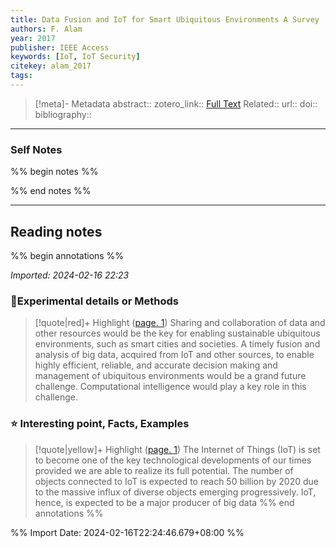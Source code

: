 ```yaml
---
title: Data Fusion and IoT for Smart Ubiquitous Environments A Survey
authors: F. Alam
year: 2017
publisher: IEEE Access
keywords: [IoT, IoT Security]
citekey: alam_2017
tags:
---
```

> [!meta]- Metadata
> abstract:: 
> zotero_link:: [Full Text](zotero://select/library/items/NYZPI7KB)
> Related:: 
> url:: 
> doi:: 
> bibliography:: 

---

### Self Notes
%% begin notes %%


%% end notes %%

---

## Reading notes
%% begin annotations %%


*Imported: 2024-02-16 22:23*

### 🧪Experimental details or Methods

> [!quote|red]+ Highlight ([page. 1](zotero://open-pdf/library/items/NYZPI7KB?page=1&annotation=ZBKRITRJ))
> Sharing and collaboration of data and other resources would be the key for enabling sustainable ubiquitous environments, such as smart cities and societies. A timely fusion and analysis of big data, acquired from IoT and other sources, to enable highly efficient, reliable, and accurate decision making and management of ubiquitous environments would be a grand future challenge. Computational intelligence would play a key role in this challenge. 

### ⭐ Interesting point, Facts, Examples

> [!quote|yellow]+ Highlight ([page. 1](zotero://open-pdf/library/items/NYZPI7KB?page=1&annotation=VS7PD9JZ))
> The Internet of Things (IoT) is set to become one of the key technological developments of our times provided we are able to realize its full potential. The number of objects connected to IoT is expected to reach 50 billion by 2020 due to the massive influx of diverse objects emerging progressively. IoT, hence, is expected to be a major producer of big data 
%% end annotations %%

%% Import Date: 2024-02-16T22:24:46.679+08:00 %%
